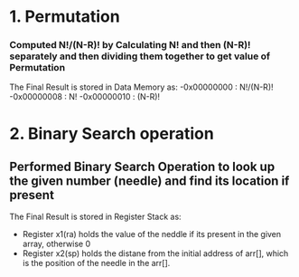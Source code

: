 # 1. Permutation
### Computed N!/(N-R)! by Calculating N! and then (N-R)! separately and then dividing them together to get value of Permutation
The Final Result is stored in Data Memory as:
-0x00000000 : N!/(N-R)!
-0x00000008 : N!
-0x00000010 : (N-R)!

# 2. Binary Search operation
## Performed Binary Search Operation to look up the given number (needle) and find its location if present
The Final Result is stored in Register Stack as:
- Register x1(ra) holds the value of the neddle if its present in the given array, otherwise 0
- Register x2(sp) holds the distane from the initial address of arr[], which is the position of the needle in the arr[].

